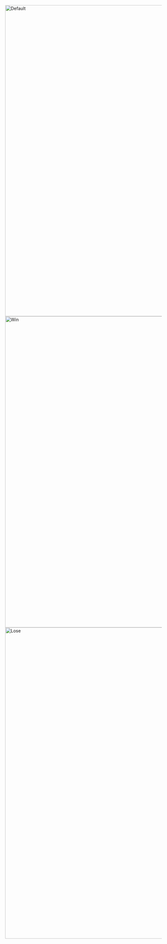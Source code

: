 <img alt="Default" align="center" width="1000px" src="https://raw.githubusercontent.com/luinungom/Guest-The-Number/master/default.png?raw=true"/>

<img alt="Win" align="center" width="1000px" src="https://raw.githubusercontent.com/luinungom/Guest-The-Number/master/win.png?raw=true"/>

<img alt="Lose" align="center" width="1000px" src="https://raw.githubusercontent.com/luinungom/Guest-The-Number/master/lose.png?raw=true"/>
